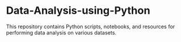 # Data-Analysis-using-Python
This repository contains Python scripts, notebooks, and resources for performing data analysis on various datasets.
